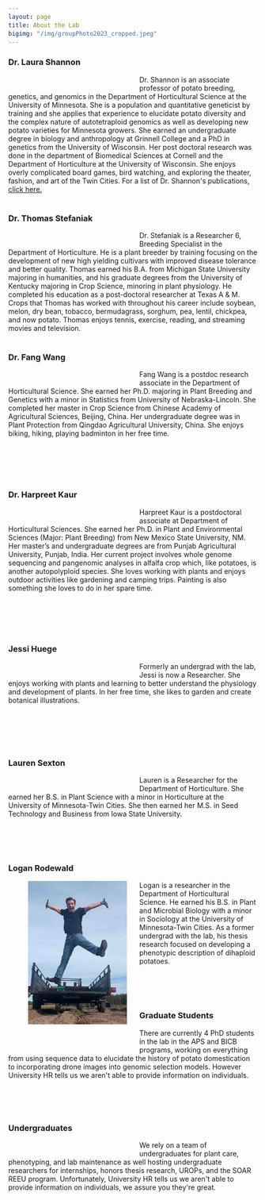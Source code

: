```yaml
---
layout: page
title: About the Lab
bigimg: "/img/groupPhoto2023_cropped.jpeg"
---
```


### Dr. Laura Shannon
<p align="justify">

<figure>
<div style="float: left; padding-right: 25px; padding-bottom: 25px">
	<img src="/img/laura.jpg" width="200" alt="" align="left">
</div>
</figure>

Dr. Shannon is an associate professor of potato breeding, genetics, and genomics in the Department of Horticultural Science at the University of Minnesota. She is a population and quantitative geneticist by training and she applies that experience to elucidate potato diversity and the complex nature of autotetraploid genomics as well as developing new potato varieties for Minnesota growers. She earned an undergraduate degree in biology and anthropology at Grinnell College and a PhD in genetics from the University of Wisconsin. Her post doctoral research was done in the department of Biomedical Sciences at Cornell and the Department of Horticulture at the University of Wisconsin. She enjoys overly complicated board games, bird watching, and exploring the theater, fashion, and art of the Twin Cities. For a list of Dr. Shannon's publications, <a href="http://scholar.google.com/citations?hl=en&user=q4JUUF0AAAAJ"> click here.
</a>
<br/>
<br/>
</p>

### Dr. Thomas Stefaniak
<p align="justify">

<figure>
<div style="float: left; padding-right: 25px; padding-bottom: 25px">
	<img src="/img/thomas.png" width="200" alt="" align="right">
</div>
</figure>

Dr. Stefaniak is a Researcher 6, Breeding Specialist in the Department of Horticulture. He is a plant breeder by training focusing on the development of new high yielding cultivars with improved disease tolerance and better quality. Thomas earned his B.A. from Michigan State University majoring in humanities, and his graduate degrees from the University of Kentucky majoring in Crop Science, minoring in plant physiology. He completed his education as a post-doctoral researcher at Texas A & M. Crops that Thomas has worked with throughout his career include soybean, melon, dry bean, tobacco, bermudagrass, sorghum, pea, lentil, chickpea, and now potato. Thomas enjoys tennis, exercise, reading, and streaming movies and television.
<br/>
<br/>
</p>

### Dr. Fang Wang

<p align="justify">
<figure>
<div style="float: left; padding-right: 25px; padding-bottom: 25px">
	<img src="/img/Fang.png" width="200" alt="" align="right">
</div>
</figure>

Fang Wang is a postdoc research associate in the Department of Horticultural Science.
She earned her Ph.D. majoring in Plant Breeding and Genetics with a minor in Statistics
from University of Nebraska-Lincoln. She completed her master in Crop Science from
Chinese Academy of Agricultural Sciences, Beijing, China. Her undergraduate degree
was in Plant Protection from Qingdao Agricultural University, China. She enjoys biking,
hiking, playing badminton in her free time.

<br/>
<br/>
<br/>
<br/>
</p>

### Dr. Harpreet Kaur

<p align="justify">
<figure>
<div style="float: left; padding-right: 25px; padding-bottom: 25px">
	<img src="/img/Harpreet.png" width="200" alt="" align="right">
</div>
</figure>

Harpreet Kaur is a postdoctoral associate at Department of Horticultural Sciences. She earned her Ph.D. in Plant and Environmental Sciences (Major: Plant Breeding) from New Mexico State University, NM. Her master’s and undergraduate degrees are from Punjab Agricultural University, Punjab, India. Her current project involves whole genome sequencing and pangenomic analyses in alfalfa crop which, like potatoes, is another autopolyploid species. She loves working with plants and enjoys outdoor activities like gardening and camping trips. Painting is also something she loves to do in her spare time.

<br/>
<br/>
<br/>
<br/>
</p>

### Jessi Huege
<p align="justify">

<figure>
<div style="float: left; padding-right: 25px; padding-bottom: 25px">
	<img src="/img/Jessi.png" width="200" alt="" align="left">
</div>
</figure>

Formerly an undergrad with the lab, Jessi is now a Researcher. She enjoys working with plants and learning to better understand the physiology and development of plants. In her free time, she likes to garden and create botanical illustrations.
<br/>
<br/>
<br/>
<br/>
<br/>
<br/>
</p>


### Lauren Sexton
<p align="justify">

<figure>
<div style="float: left; padding-right: 25px; padding-bottom: 25px">
	<img src="/img/Lauren.png" width="200" alt="" align="right">
</div>
</figure>

Lauren is a Researcher for the Department of Horticulture. She earned her B.S. in Plant Science with a minor in Horticulture at the University of Minnesota-Twin Cities. She then earned her M.S. in Seed Technology and Business from Iowa State University.
<br/>
<br/>
<br/>
<br/>
<br/>

</p>

### Logan Rodewald
<p align="justify">

<figure>
<div style="float: left; padding-right: 25px; padding-bottom: 25px">
	<img src="/img/imageedit_3_2484777294.jpg" width="200" alt="" align="left">
</div>
</figure>

Logan is a researcher in the Department of Horticultural Science. He earned his B.S. in Plant and Microbial Biology with a minor in Sociology at the University of Minnesota-Twin Cities. As a former undergrad with the lab, his thesis research focused on developing a phenotypic description of dihaploid potatoes.
<br/>
<br/>
<br/>
<br/>
<br/>

</p>

### Graduate Students
<p align="justify">

<figure>
<div style="float: left; padding-right: 25px; padding-bottom: 25px">
	<img src="/img/grad_potatoes.png" width="200" alt="" align="right">
</div>
</figure>

There are currently 4 PhD students in the lab in the APS and BICB programs, working on everything from using sequence data to elucidate the history of potato domestication to incorporating drone images into genomic selection models. However University HR tells us we aren't able to provide information on individuals.</p>
<br/>
<br/>
<br/>

### Undergraduates

<p align="justify">

<figure>
<div style="float: left; padding-right: 25px; padding-bottom: 25px">
	<img src="/img/undergrad_potatoes.png" width="200" alt="" align="right">
</div>
</figure>


We rely on a team of undergraduates for plant care, phenotyping, and lab maintenance as well hosting undergraduate researchers for internships, honors thesis research, UROPs, and the SOAR REEU program. Unfortunately, University HR tells us we aren't able to provide information on individuals, we assure you they're great.</p>


